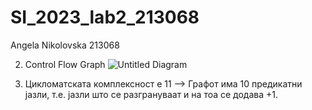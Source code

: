 # SI_2023_lab2_213068
Angela Nikolovska 213068

2. Control Flow Graph
![Untitled Diagram](https://github.com/nikolovsk/SI_2023_lab2_213068/assets/129659501/654a29b0-a039-483f-900e-c15cd50051c2)

3. Цикломатската комплексност е 11 --> Графот има 10 предикатни јазли, т.е. јазли што се разгрануваат и на тоа се додава +1.

